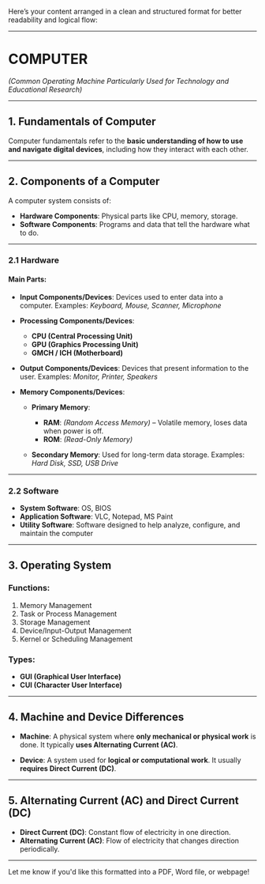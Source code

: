 Here’s your content arranged in a clean and structured format for better readability and logical flow:

---

# **COMPUTER**

*(Common Operating Machine Particularly Used for Technology and Educational Research)*

---

## **1. Fundamentals of Computer**

Computer fundamentals refer to the **basic understanding of how to use and navigate digital devices**, including how they interact with each other.

---

## **2. Components of a Computer**

A computer system consists of:

* **Hardware Components**: Physical parts like CPU, memory, storage.
* **Software Components**: Programs and data that tell the hardware what to do.

---

### **2.1 Hardware**

#### Main Parts:

* **Input Components/Devices**:
  Devices used to enter data into a computer.
  Examples: *Keyboard, Mouse, Scanner, Microphone*

* **Processing Components/Devices**:

  * **CPU (Central Processing Unit)**
  * **GPU (Graphics Processing Unit)**
  * **GMCH / ICH (Motherboard)**

* **Output Components/Devices**:
  Devices that present information to the user.
  Examples: *Monitor, Printer, Speakers*

* **Memory Components/Devices**:

  * **Primary Memory**:

    * **RAM**: *(Random Access Memory)* – Volatile memory, loses data when power is off.
    * **ROM**: *(Read-Only Memory)*
  * **Secondary Memory**:
    Used for long-term data storage.
    Examples: *Hard Disk, SSD, USB Drive*

---

### **2.2 Software**

* **System Software**: OS, BIOS
* **Application Software**: VLC, Notepad, MS Paint
* **Utility Software**: Software designed to help analyze, configure, and maintain the computer

---

## **3. Operating System**

### Functions:

1. Memory Management
2. Task or Process Management
3. Storage Management
4. Device/Input-Output Management
5. Kernel or Scheduling Management

### Types:

* **GUI (Graphical User Interface)**
* **CUI (Character User Interface)**

---

## **4. Machine and Device Differences**

* **Machine**:
  A physical system where **only mechanical or physical work** is done. It typically **uses Alternating Current (AC)**.

* **Device**:
  A system used for **logical or computational work**. It usually **requires Direct Current (DC)**.

---

## **5. Alternating Current (AC) and Direct Current (DC)**

* **Direct Current (DC)**: Constant flow of electricity in one direction.
* **Alternating Current (AC)**: Flow of electricity that changes direction periodically.

---

Let me know if you'd like this formatted into a PDF, Word file, or webpage!
